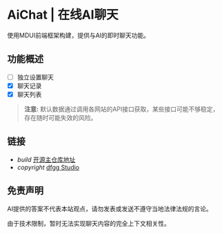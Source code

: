 # AiChat | 在线AI聊天 
 
使用MDUI前端框架构建，提供与AI的即时聊天功能。
 
## 功能概述
 
- [ ] 独立设置聊天
- [x] 聊天记录
- [x] 聊天列表
 
> **注意:** 默认数据通过调用各网站的API接口获取，某些接口可能不够稳定，存在随时可能失效的风险。
 
## 链接
 
- <i class="mdui-icon material-icons">build</i> [开源主仓库地址](https://github.com/dfggmc/aichat)
- <i class="mdui-icon material-icons">copyright</i> [dfgg Studio](https://studio.dfggmc.top/)
 
## 免责声明
 
AI提供的答案不代表本站观点，请勿发表或发送不遵守当地法律法规的言论。
 
由于技术限制，暂时无法实现聊天内容的完全上下文相关性。
